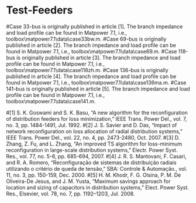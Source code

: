 # Test-Feeders
#Case 33-bus is originally published in article [1]. The branch impedance and load profile can be found in Matpower 7.1, i.e., toolbox\matpower7.1\data\case33bw.m.
#Case 69-bus is originally published in article [2]. The branch impedance and load profile can be found in Matpower 7.1, i.e., toolbox\matpower7.1\data\case69.m.
#Case 118-bus is originally published in article [3]. The branch impedance and load profile can be found in Matpower 7.1, i.e., toolbox\matpower7.1\data\case118zh.m.
#Case 136-bus is originally published in article [4]. The branch impedance and load profile can be found in Matpower 7.1, i.e., toolbox\matpower7.1\data\case136ma.m.
#Case 141-bus is originally published in article [5]. The branch impedance and load profile can be found in Matpower 7.1, i.e., toolbox\matpower7.1\data\case141.m.

#[1] S. K. Goswami and S. K. Basu, “A new algorithm for the reconfiguration of distribution feeders for loss minimization,” IEEE Trans. Power Del., vol. 7, no. 3, pp. 1484-1491, Jul. 1992.
#[2] J. S. Savier and D. Das, “Impact of network reconfiguration on loss allocation of radial distribution systems,” IEEE Trans. Power Del., vol. 22, no. 4, pp. 2473-2480, Oct. 2007.
#[3] D. Zhang, Z. Fu, and L. Zhang, “An improved TS algorithm for loss-minimum reconfiguration in large-scale distribution systems,” Electr. Power Syst. Res., vol. 77, no. 5-6, pp. 685-694, 2007.
#[4] J. R. S. Mantovani, F. Casari, and R. A. Romero, “Reconfiguração de sistemas de distribuição radiais utilizando o critério de queda de tensão,” SBA: Controle & Automação., vol. 11, no. 3, pp. 150-159, Dec. 2000.
#[5] H. M. Khodr, F. G. Olsina, P. M. De Oliveira-De Jesus, and J. M. Yusta, “Maximum savings approach for location and sizing of capacitors in distribution systems,” Elect. Power Syst. Res., Elsevier, vol. 78, no. 7, pp. 1192–1203, Jul. 2008.
